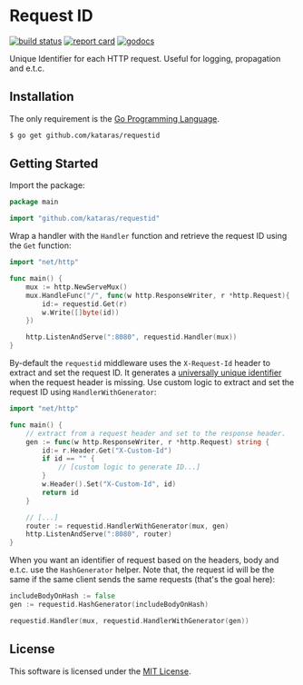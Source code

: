 # Request ID

[![build status](https://img.shields.io/travis/com/kataras/requestid/master.svg?style=for-the-badge&logo=travis)](https://travis-ci.com/github/kataras/requestid) [![report card](https://img.shields.io/badge/report%20card-a%2B-ff3333.svg?style=for-the-badge)](https://goreportcard.com/report/github.com/kataras/requestid) [![godocs](https://img.shields.io/badge/go-%20docs-488AC7.svg?style=for-the-badge)](https://godoc.org/github.com/kataras/requestid)

Unique Identifier for each HTTP request. Useful for logging, propagation and e.t.c.

## Installation

The only requirement is the [Go Programming Language](https://golang.org/dl).

```sh
$ go get github.com/kataras/requestid
```

## Getting Started

Import the package:

```go
package main

import "github.com/kataras/requestid"
```

Wrap a handler with the `Handler` function and retrieve the request ID using the `Get` function:

```go
import "net/http"

func main() {
    mux := http.NewServeMux()
    mux.HandleFunc("/", func(w http.ResponseWriter, r *http.Request){
        id:= requestid.Get(r)
        w.Write([]byte(id))
    })

    http.ListenAndServe(":8080", requestid.Handler(mux))
}
```

By-default the `requestid` middleware uses the `X-Request-Id` header to extract and set the request ID.
It generates a [universally unique identifier](https://en.wikipedia.org/wiki/Universally_unique_identifier#Version_4_(random)) when the request header is missing. Use custom logic to extract and set the request ID using `HandlerWithGenerator`:

```go
import "net/http"

func main() {
    // extract from a request header and set to the response header.
    gen := func(w http.ResponseWriter, r *http.Request) string {
        id:= r.Header.Get("X-Custom-Id")
        if id == "" {
            // [custom logic to generate ID...]
        }
        w.Header().Set("X-Custom-Id", id)
        return id
    }

    // [...]
    router := requestid.HandlerWithGenerator(mux, gen)
    http.ListenAndServe(":8080", router)
}
```

When you want an identifier of request based on the headers, body and e.t.c. use the `HashGenerator` helper. Note that, the request id will be the same if the same client sends the same requests (that's the goal here):

```go
includeBodyOnHash := false
gen := requestid.HashGenerator(includeBodyOnHash)

requestid.Handler(mux, requestid.HandlerWithGenerator(gen))
```
 
## License

This software is licensed under the [MIT License](LICENSE).
